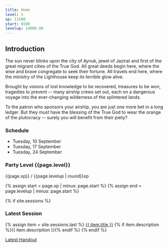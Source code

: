 ```yaml
---
title: Home
level: 5
xp: 11500
start: 6500
levelup: 14000.00
---
```


## Introduction

The sun never blinks upon the city of Aynuk, jewel of Jazirat and first of the great migrant cities of the True God. All great deeds begin here, where the wise and brave congregate to seek their fortune. All travels end here, where the ministry of the Lighthouse keep its terrible glow alive.

Brought by visions of lost knowledge to be recovered, treasures to be won, tragedies to prevent -- many airship crews set out, each on a dangerous voyage into the ever-changing wilderness of the splintered lands.

To the patron who sponsors your airship, you are just one more bet in a long ledger. But they must have the blessing of the True God to wear the orange of the plutocracy -- surely you will benefit from their piety?

### Schedule

* Tuesday, 10 September
* Tuesday, 17 September
* Tuesday, 24 September

### Party Level {{page.level}}
{{page.xp}} / {{page.levelup | round}}xp
<div class="progress">
    {% assign start = page.xp | minus: page.start %}
    {% assign end = page.levelup | minus: page.start %}
    <span style="width: {{start | divided_by: end | times: 100}}%"></span>
</div>

{% if site.sessions %}
### Latest Session
{% assign item = site.sessions.last %}
<a href="{{ item.url }}">{{ item.title }}</a>
{% if item.description %}<span class="description">{{ item.description }}</span>{% endif %}
{% endif %}

<a href="{{ '/assets/' | append: 'csd2.pdf' | relative_url }}">Latest Handout</a>
